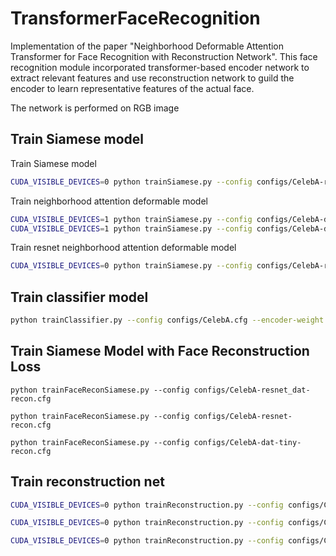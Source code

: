 # TransformerFaceRecognition
Implementation of the paper "Neighborhood Deformable Attention Transformer for Face Recognition with Reconstruction Network". This face recognition module incorporated transformer-based encoder network to extract relevant features and use reconstruction network to guild the encoder to learn representative features of the actual face.

The network is performed on RGB image 
## Train Siamese model 
Train Siamese model 
```bash 
CUDA_VISIBLE_DEVICES=0 python trainSiamese.py --config configs/CelebA-resnet.cfg
```
Train neighborhood attention deformable model 
```bash 
CUDA_VISIBLE_DEVICES=1 python trainSiamese.py --config configs/CelebA-dat-tiny.cfg
CUDA_VISIBLE_DEVICES=1 python trainSiamese.py --config configs/CelebA-dat-base.cfg
```
Train resnet neighborhood attention deformable model 
```bash 
CUDA_VISIBLE_DEVICES=0 python trainSiamese.py --config configs/CelebA-resnet_dat.cfg
```
## Train classifier model
```bash
python trainClassifier.py --config configs/CelebA.cfg --encoder-weight /Users/tan/Desktop/TransformerFaceRecognition/results/resnet18-2024-03-20-00-18-11/best_siamese_net.pth
```

## Train Siamese Model with Face Reconstruction Loss 
```
python trainFaceReconSiamese.py --config configs/CelebA-resnet_dat-recon.cfg
```

```
python trainFaceReconSiamese.py --config configs/CelebA-resnet-recon.cfg
```

```
python trainFaceReconSiamese.py --config configs/CelebA-dat-tiny-recon.cfg
```

## Train reconstruction net 
```bash 
CUDA_VISIBLE_DEVICES=0 python trainReconstruction.py --config configs/CelebA-dat-tiny-recon.cfg
```

```bash 
CUDA_VISIBLE_DEVICES=0 python trainReconstruction.py --config configs/CelebA-resnet_dat-recon.cfg
```

```bash 
CUDA_VISIBLE_DEVICES=0 python trainReconstruction.py --config configs/CelebA-resnet-recon.cfg
```